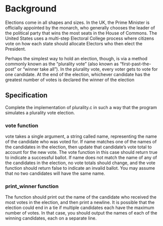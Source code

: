 # Background

Elections come in all shapes and sizes. In the UK, the Prime Minister is officially appointed by the monarch, who generally chooses the leader of the political party that wins the most seats in the House of Commons. The United States uses a multi-step Electoral College process where citizens vote on how each state should allocate Electors who then elect the President.

Perhaps the simplest way to hold an election, though, is via a method commonly known as the “plurality vote” (also known as “first-past-the-post” or “winner take all”). In the plurality vote, every voter gets to vote for one candidate. At the end of the election, whichever candidate has the greatest number of votes is declared the winner of the election

## Specification

Complete the implementation of plurality.c in such a way that the program simulates a plurality vote election.

### vote function

vote takes a single argument, a string called name, representing the name of the candidate who was voted for.
If name matches one of the names of the candidates in the election, then update that candidate’s vote total to account for the new vote. The vote function in this case should return true to indicate a successful ballot.
If name does not match the name of any of the candidates in the election, no vote totals should change, and the vote function should return false to indicate an invalid ballot.
You may assume that no two candidates will have the same name.

### print_winner function

The function should print out the name of the candidate who received the most votes in the election, and then print a newline.
It is possible that the election could end in a tie if multiple candidates each have the maximum number of votes. In that case, you should output the names of each of the winning candidates, each on a separate line.
